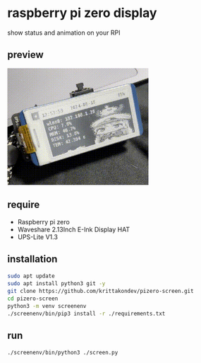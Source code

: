 # raspberry pi zero display
show status and animation on your RPI

## preview
![gif](./preview/1.gif)

## require
- Raspberry pi zero 
- Waveshare 2.13Inch E-Ink Display HAT
- UPS-Lite V1.3

## installation

```bash
sudo apt update
sudo apt install python3 git -y 
git clone https://github.com/krittakondev/pizero-screen.git
cd pizero-screen
python3 -m venv screenenv
./screenenv/bin/pip3 install -r ./requirements.txt
```
## run

```bash
./screenenv/bin/python3 ./screen.py
```
